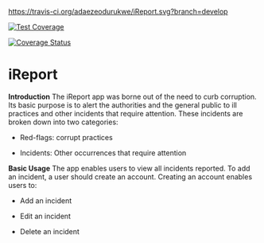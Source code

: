 
https://travis-ci.org/adaezeodurukwe/iReport.svg?branch=develop

[![Test Coverage](https://api.codeclimate.com/v1/badges/a99a88d28ad37a79dbf6/test_coverage)](https://codeclimate.com/github/codeclimate/codeclimate/test_coverage)

[![Coverage Status](https://coveralls.io/repos/github/adaezeodurukwe/iReport/badge.svg?branch=develop)](https://coveralls.io/github/adaezeodurukwe/iReport?branch=develop)

# iReport

**Introduction**
The iReport app was borne out of the need to curb corruption. Its basic purpose is to alert the authorities and the general public to ill practices and other incidents that require attention. These incidents are broken down into two categories:

- Red-flags: corrupt practices

- Incidents: Other occurrences that require attention

**Basic Usage**
The app enables users to view all incidents reported. To add an incident, a user should create an account. Creating an account enables users to:

- Add an incident

- Edit an incident

- Delete an incident

